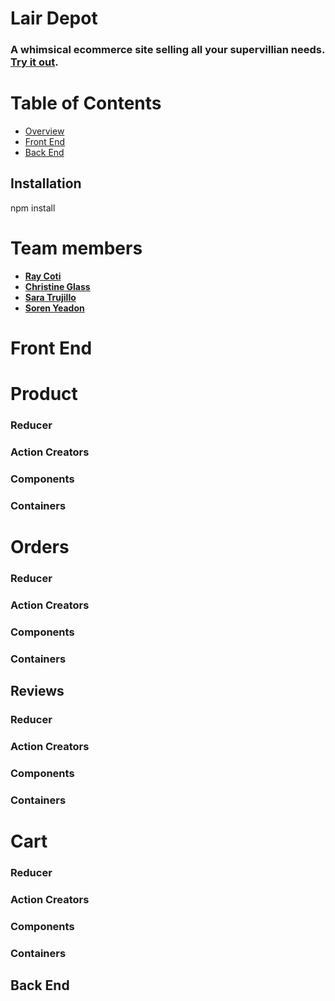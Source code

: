 # Lair Depot
### A whimsical ecommerce site selling all your supervillian needs.  [Try it out](https://lairdepot.herokuapp.com/).
# Table of Contents
* [Overview](#overview)
* [Front End](#front)
* [Back End](#back)

## Installation
npm install

# Team members
  * **[Ray Coti](https://github.com/raycoti)**
  * **[Christine Glass](https://github.com/cvglass)**
  * **[Sara Trujillo](https://github.com/saralein)**
  * **[Soren Yeadon](https://github.com/spyeadon)**



<a name = "front"/>

# Front End

# Product

### Reducer

### Action Creators

### Components

### Containers

# Orders

### Reducer

### Action Creators

### Components

### Containers

## Reviews

### Reducer

### Action Creators

### Components

### Containers

# Cart

### Reducer

### Action Creators

### Components

### Containers

<a name = "front"/>

## Back End
